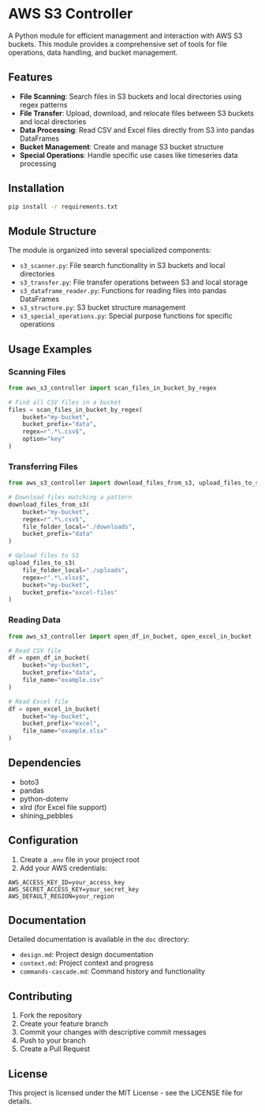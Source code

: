 # AWS S3 Controller

A Python module for efficient management and interaction with AWS S3 buckets. This module provides a comprehensive set of tools for file operations, data handling, and bucket management.

## Features

- **File Scanning**: Search files in S3 buckets and local directories using regex patterns
- **File Transfer**: Upload, download, and relocate files between S3 buckets and local directories
- **Data Processing**: Read CSV and Excel files directly from S3 into pandas DataFrames
- **Bucket Management**: Create and manage S3 bucket structure
- **Special Operations**: Handle specific use cases like timeseries data processing

## Installation

```bash
pip install -r requirements.txt
```

## Module Structure

The module is organized into several specialized components:

- `s3_scanner.py`: File search functionality in S3 buckets and local directories
- `s3_transfer.py`: File transfer operations between S3 and local storage
- `s3_dataframe_reader.py`: Functions for reading files into pandas DataFrames
- `s3_structure.py`: S3 bucket structure management
- `s3_special_operations.py`: Special purpose functions for specific operations

## Usage Examples

### Scanning Files

```python
from aws_s3_controller import scan_files_in_bucket_by_regex

# Find all CSV files in a bucket
files = scan_files_in_bucket_by_regex(
    bucket="my-bucket",
    bucket_prefix="data",
    regex=r".*\.csv$",
    option="key"
)
```

### Transferring Files

```python
from aws_s3_controller import download_files_from_s3, upload_files_to_s3

# Download files matching a pattern
download_files_from_s3(
    bucket="my-bucket",
    regex=r".*\.csv$",
    file_folder_local="./downloads",
    bucket_prefix="data"
)

# Upload files to S3
upload_files_to_s3(
    file_folder_local="./uploads",
    regex=r".*\.xlsx$",
    bucket="my-bucket",
    bucket_prefix="excel-files"
)
```

### Reading Data

```python
from aws_s3_controller import open_df_in_bucket, open_excel_in_bucket

# Read CSV file
df = open_df_in_bucket(
    bucket="my-bucket",
    bucket_prefix="data",
    file_name="example.csv"
)

# Read Excel file
df = open_excel_in_bucket(
    bucket="my-bucket",
    bucket_prefix="excel",
    file_name="example.xlsx"
)
```

## Dependencies

- boto3
- pandas
- python-dotenv
- xlrd (for Excel file support)
- shining_pebbles

## Configuration

1. Create a `.env` file in your project root
2. Add your AWS credentials:
```
AWS_ACCESS_KEY_ID=your_access_key
AWS_SECRET_ACCESS_KEY=your_secret_key
AWS_DEFAULT_REGION=your_region
```

## Documentation

Detailed documentation is available in the `doc` directory:
- `design.md`: Project design documentation
- `context.md`: Project context and progress
- `commands-cascade.md`: Command history and functionality

## Contributing

1. Fork the repository
2. Create your feature branch
3. Commit your changes with descriptive commit messages
4. Push to your branch
5. Create a Pull Request

## License

This project is licensed under the MIT License - see the LICENSE file for details.
